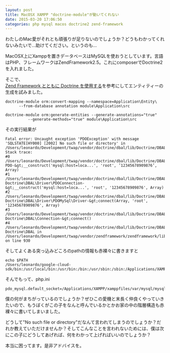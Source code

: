 ```yaml
---
layout: post
title: MacOSX XAMPP "doctrine-module"が動いてくれない
date: 2015-03-20 17:06:50
categories: php mysql macos doctrine2 zend-framework
---
```

<p>わたしのMac愛がそれとも頑張りが足りないのでしょうか？どうもわかってくれないみたいで…助けてください。というのも…</p>

<p>MacOSX上にXamppを置きデータベースはMySQLを使おうとしています。言語はPHP、フレームワークはZendFramework2.5。これにcomposerでDoctrine2を入れました。</p>

<p>そこで、<br>
<a href="http://www.ibm.com/developerworks/jp/opensource/library/os-doctrine-php-zend/" rel="nofollow">Zend Framework とともに Doctrine を使用する</a>を参考にしてエンティティーの生成を試みました。</p>

```
doctrine-module orm:convert-mapping --namespace=Application\Entity\ 
      --from-database annotation module\Application\src

doctrine-module orm:generate-entities --generate-annotations="true" 
          --generate-methods="true" module\Application\src
```

<p>その実行結果が</p>

```
Fatal error: Uncaught exception 'PDOException' with message 'SQLSTATE[HY000] [2002] No such file or directory' in /Users/leonardo/Development/twap/vendor/doctrine/dbal/lib/Doctrine/DBAL/Driver/PDOConnection.php:43
Stack trace:
#0 /Users/leonardo/Development/twap/vendor/doctrine/dbal/lib/Doctrine/DBAL/Driver/PDOConnection.php(43): PDO-&gt;__construct('mysql:host=loca...', 'root', ’12345678909876’, Array)
#1 /Users/leonardo/Development/twap/vendor/doctrine/dbal/lib/Doctrine/DBAL/Driver/PDOMySql/Driver.php(45): Doctrine\DBAL\Driver\PDOConnection-&gt;__construct('mysql:host=loca...', 'root', '12345678909876', Array)
#2 /Users/leonardo/Development/twap/vendor/doctrine/dbal/lib/Doctrine/DBAL/Connection.php(360): Doctrine\DBAL\Driver\PDOMySql\Driver-&gt;connect(Array, 'root', '12345678909876', Array)
#3 /Users/leonardo/Development/twap/vendor/doctrine/dbal/lib/Doctrine/DBAL/Connection.php(429): Doctrine\DBAL\Connection-&gt;connect()
#4 /Users/leonardo/Development/twap/vendor/doctrine/dbal/lib/Doctrine/DBAL/Connection.php(389): Doctrine\DBAL in /Users/leonardo/Development/twap/vendor/zendframework/zendframework/library/Zend/ServiceManager/ServiceManager.php on line 930
```

<p>そしてよくある突っ込みどころのpathの情報も赤裸々に書きますと</p>

```
echo $PATH
/Users/leonardo/google-cloud-sdk/bin:/usr/local/bin:/usr/bin:/bin:/usr/sbin:/sbin:/Applications/XAMPP/xamppfiles/bin:/Applications/XAMPP/xamppfiles/var/mysql/
```

<p>そんでもって、php.ini</p>

```
pdo_mysql.default_socket=/Applications/XAMPP/xamppfiles/var/mysql/mysql.sock
```

<p>僕の何がまちがっているのでしょうか？ぜひこの愛機と末長く仲良くやっていきたいので、もうぼくがこの子をなんと呼んでいるかとかお家の中の階層構造も赤裸々に書いてしまいました。</p>

<p>どうして"No such file or directory"だなんて言われてしまうのでしょうか？だれか教えていただけませんか？そしてこんなことを言われないためには、僕は次にこの子にどうしてあげれば、何をわかって上げればいいのでしょうか？</p>

<p>本当に困ってます。是非アドバイスを。</p>
